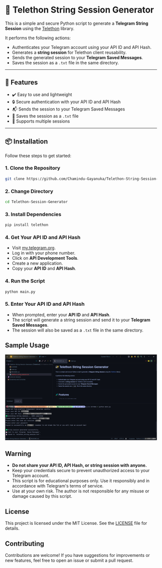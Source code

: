 # 🔐 Telethon String Session Generator

This is a simple and secure Python script to generate a **Telegram String Session** using the [Telethon](https://github.com/LonamiWebs/Telethon) library.

It performs the following actions:
- Authenticates your Telegram account using your API ID and API Hash.
- Generates a **string session** for Telethon client reusability.
- Sends the generated session to your **Telegram Saved Messages**.
- Saves the session as a `.txt` file in the same directory.

---

## 🚀 Features

- ✔️ Easy to use and lightweight
- 🔒 Secure authentication with your API ID and API Hash
- 📬 Sends the session to your Telegram Saved Messages
- 📁 Saves the session as a `.txt` file
- 📜 Supports multiple sessions

---

## 📦 Installation

Follow these steps to get started:

### 1. Clone the Repository

```bash
git clone https://github.com/Chamindu-Gayanuka/Telethon-String-Session-Generator.git
```

### 2. Change Directory
```bash
cd Telethon-Session-Generator
```

### 3. Install Dependencies
```bash
pip install telethon
```

### 4. Get Your API ID and API Hash
- Visit [my.telegram.org](https://my.telegram.org).
- Log in with your phone number.
- Click on **API Development Tools**.
- Create a new application.
- Copy your **API ID** and **API Hash**.

### 4. Run the Script
```bash
python main.py
```

### 5. Enter Your API ID and API Hash
- When prompted, enter your **API ID** and **API Hash**.
- The script will generate a string session and send it to your **Telegram Saved Messages**.
- The session will also be saved as a `.txt` file in the same directory.

## Sample Usage
<img src="Assets/Sample%20Usage.svg" alt="Sample Usage"/>

## Warning
- **Do not share your API ID, API Hash, or string session with anyone.**
- Keep your credentials secure to prevent unauthorized access to your Telegram account.
- This script is for educational purposes only. Use it responsibly and in accordance with Telegram's terms of service.
- Use at your own risk. The author is not responsible for any misuse or damage caused by this script.

## License
This project is licensed under the MIT License. See the [LICENSE](https://github.com/Chamindu-Gayanuka/Telethon-String-Session-Generator/blob/main/LICENSE) file for details.

## Contributing
Contributions are welcome! If you have suggestions for improvements or new features, feel free to open an issue or submit a pull request.


